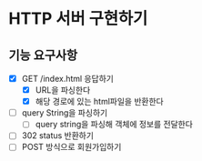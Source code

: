 # HTTP 서버 구현하기

## 기능 요구사항
- [x] GET /index.html 응답하기
    - [x] URL을 파싱한다
    - [x] 해당 경로에 있는 html파일을 반환한다
- [ ] query String을 파싱하기
    - [ ] query string을 파싱해 객체에 정보를 전달한다
- [ ] 302 status 반환하기
- [ ] POST 방식으로 회원가입하기